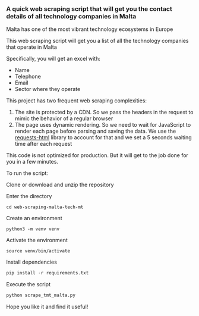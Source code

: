 ### A quick web scraping script that will get you the contact details of all technology companies in Malta

Malta has one of the most vibrant technology ecosystems in Europe

This web scraping script will get you a list of all the technology companies that operate in Malta

Specifically, you will get an excel with:
* Name
* Telephone
* Email
* Sector where they operate


This project has two frequent web scraping complexities:
 1. The site is protected by a CDN. So we pass the headers in the request to mimic the behavior of a regular browser
 2. The page uses dynamic rendering. So we need to wait for JavaScript to render each page before parsing and saving the data. We use the [requests-html](https://pypi.org/project/requests-html/) library to account for that and we set a 5 seconds waiting time after each request

This code is not optimized for production. But it will get to the job done for you in a few minutes.

To run the script:

Clone or download and unzip the repository

Enter the directory
```linux
cd web-scraping-malta-tech-mt
```

Create an environment
```linux
python3 -m venv venv
```

Activate the environment
```linux
source venv/bin/activate
```

Install dependencies
```python
pip install -r requirements.txt
```

Execute the script
```python
python scrape_tmt_malta.py
```


Hope you like it and find it useful!
